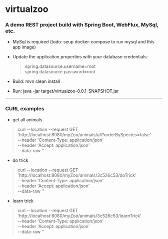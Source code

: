 # virtualzoo
### A demo REST project build with Spring Boot, WebFlux, MySql, etc.<br />

* MySql is required (todo: seup docker-compose to run mysql and this app image) <br />
* Update the application.properties with your database credentials:<br />
  > spring.datasource.username=root <br />
  > spring.datasource.password=root

* Build: mvn clean install
* Run: java -jar target/virtualzoo-0.0.1-SNAPSHOT.jar

***

### CURL examples
* get all animals <br />
> curl --location --request GET 'http://localhost:8080/myZoo/animals/all?orderBySpecies=false' \
--header 'Content-Type: application/json' \
--header 'Accept: application/json' \
--data-raw ''

* do trick <br />
> curl --location --request GET 'http://localhost:8080/myZoo/animals/3c526c53/doTrick' \
--header 'Content-Type: application/json' \
--header 'Accept: application/json' \
--data-raw ''

* learn trick <br />
> curl --location --request GET 'http://localhost:8080/myZoo/animals/3c526c53/learnTrick' \
--header 'Content-Type: application/json' \
--header 'Accept: application/json' \
--data-raw ''